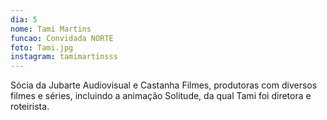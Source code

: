 ```yaml
---
dia: 5
nome: Tami Martins
funcao: Convidada NORTE
foto: Tami.jpg
instagram: tamimartinsss
---
```

Sócia da Jubarte Audiovisual e Castanha Filmes, produtoras com diversos filmes e séries, incluindo a animação Solitude, da qual Tami foi diretora e roteirista.
